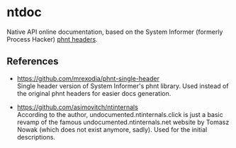 # ntdoc

Native API online documentation, based on the System Informer (formerly Process
Hacker) [phnt headers](https://github.com/winsiderss/phnt).

## References

* https://github.com/mrexodia/phnt-single-header \
  Single header version of System Informer's phnt library. Used instead of the original phnt headers for easier docs generation.

* https://github.com/asimovitch/ntinternals \
  According to the author, undocumented.ntinternals.click is just a basic revamp
  of the famous undocumented.ntinternals.net website by Tomasz Nowak (which does
  not exist anymore, sadly). Used for the initial descriptions.
